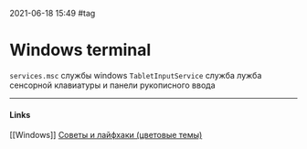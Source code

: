 2021-06-18 15:49
#tag
# Windows terminal
`services.msc` службы windows
`TabletInputService` служба лужба сенсорной клавиатуры и панели рукописного ввода

_____________
#### Links
[[Windows]]
[Советы и лайфхаки (цветовые темы)](https://habr.com/ru/company/microsoft/blog/524164/)